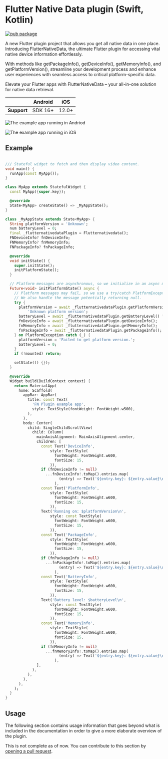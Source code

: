 # Flutter Native Data plugin (Swift, Kotlin)
<?code-excerpt path-base="example/lib"?>

[![pub package]()](https://pub.dev/packages/flutternativedata)

A new Flutter plugin project that allows you get all native data in one place. 
Introducing FlutterNativeData, the ultimate Flutter plugin for accessing vital native device information effortlessly. 

With methods like getPackageInfo(), getDeviceInfo(), getMemoryInfo(), and getPlatformVersion(), streamline your development process and enhance user experiences with seamless access to critical platform-specific data. 

Elevate your Flutter apps with FlutterNativeData – your all-in-one solution for native data retrieval.

|             | Android | iOS   |
|-------------|---------|-------|
| **Support** | SDK 16+ | 12.0+ | 

![The example app running in Andriod](https://https://github.com/phil10xs/flutternativedata/tree/main/lib/FND-Plugin-Andriod.gif?raw=true)

![The example app running in iOS](https://https://github.com/phil10xs/flutternativedata/tree/main/lib/FND-Plugin-iOS.gif?raw=true)


## Example
<?code-excerpt "basic.dart (basic-example)"?>
```dart

/// Stateful widget to fetch and then display video content.
void main() {
  runApp(const MyApp());
}

class MyApp extends StatefulWidget {
  const MyApp({super.key});

  @override
  State<MyApp> createState() => _MyAppState();
}

class _MyAppState extends State<MyApp> {
  String platformVersion = 'Unknown';
  num batteryLevel = 0;
  final _flutternativedataPlugin = Flutternativedata();
  FNDeviceInfo? fnDeviceInfo;
  FNMemoryInfo? fnMemoryInfo;
  FNPackageInfo? fnPackageInfo;

  @override
  void initState() {
    super.initState();
    initPlatformState();
  }

  // Platform messages are asynchronous, so we initialize in an async method.
  Future<void> initPlatformState() async {
    // Platform messages may fail, so we use a try/catch PlatformException.
    // We also handle the message potentially returning null.
    try {
      platformVersion = await _flutternativedataPlugin.getPlatformVersion() ??
          'Unknown platform version';
      batteryLevel = await _flutternativedataPlugin.getBatteryLevel() ?? 0;
      fnDeviceInfo = await _flutternativedataPlugin.getDeviceInfo();
      fnMemoryInfo = await _flutternativedataPlugin.getMemoryInfo();
      fnPackageInfo = await _flutternativedataPlugin.getPackageInfo();
    } on PlatformException catch (_) {
      platformVersion = 'Failed to get platform version.';
      batteryLevel = 0;
    }
    if (!mounted) return;

    setState(() {});
  }

  @override
  Widget build(BuildContext context) {
    return MaterialApp(
      home: Scaffold(
        appBar: AppBar(
          title: const Text(
            'FN Plugin example app',
            style: TextStyle(fontWeight: FontWeight.w500),
          ),
        ),
        body: Center(
          child: SingleChildScrollView(
            child: Column(
              mainAxisAlignment: MainAxisAlignment.center,
              children: [
                const Text('DeviceInfo',
                    style: TextStyle(
                      fontWeight: FontWeight.w600,
                      fontSize: 15,
                    )),
                if (fnDeviceInfo != null)
                  ...fnDeviceInfo!.toMap().entries.map(
                        (entry) => Text('${entry.key}: ${entry.value}\n'),
                      ),
                const Text('PlatformInfo',
                    style: TextStyle(
                      fontWeight: FontWeight.w600,
                      fontSize: 15,
                    )),
                Text('Running on: $platformVersion\n',
                    style: const TextStyle(
                      fontWeight: FontWeight.w600,
                      fontSize: 15,
                    )),
                const Text('PackageInfo',
                    style: TextStyle(
                      fontWeight: FontWeight.w600,
                      fontSize: 15,
                    )),
                if (fnPackageInfo != null)
                  ...fnPackageInfo!.toMap().entries.map(
                        (entry) => Text('${entry.key}: ${entry.value}\n'),
                      ),
                const Text('BatteryInfo',
                    style: TextStyle(
                      fontWeight: FontWeight.w600,
                      fontSize: 15,
                    )),
                Text('Battery level: $batteryLevel\n',
                    style: const TextStyle(
                      fontWeight: FontWeight.w600,
                      fontSize: 15,
                    )),
                const Text('MemoryInfo',
                    style: TextStyle(
                      fontWeight: FontWeight.w600,
                      fontSize: 15,
                    )),
                if (fnMemoryInfo != null)
                  ...fnMemoryInfo!.toMap().entries.map(
                        (entry) => Text('${entry.key}: ${entry.value}\n'),
                      ),
              ],
            ),
          ),
        ),
      ),
    );
  }
}
```

## Usage
The following section contains usage information that goes beyond what is included in the documentation in order to give a more elaborate overview of the plugin.

This is not complete as of now. You can contribute to this section by [opening a pull request](https://github.com/flutter/packages/pulls).








